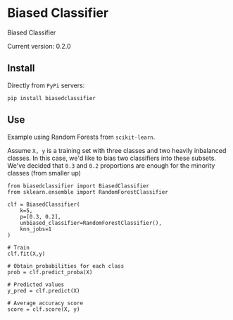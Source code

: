 # Biased Classifier

Biased Classifier

Current version: 0.2.0

## Install

Directly from `PyPi` servers:

```
pip install biasedclassifier
```

## Use

Example using Random Forests from `scikit-learn`.

Assume `X, y` is a training set with three classes and two heavily inbalanced classes. In this case, we'd like to bias two classifiers into these subsets. We've decided that `0.3` and `0.2` proportions are enough for the minority classes (from smaller up)

```
from biasedclassifier import BiasedClassifier
from sklearn.ensemble import RandomForestClassifier

clf = BiasedClassifier(
    k=5, 
    p=[0.3, 0.2], 
    unbiased_classifier=RandomForestClassifier(), 
    knn_jobs=1
)

# Train
clf.fit(X,y)

# Obtain probabilities for each class
prob = clf.predict_proba(X)

# Predicted values
y_pred = clf.predict(X)

# Average accuracy score
score = clf.score(X, y)
```